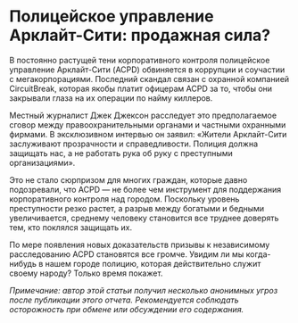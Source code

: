 # Полицейское управление Арклайт-Сити: продажная сила?

В постоянно растущей тени корпоративного контроля полицейское управление Арклайт-Сити (ACPD) обвиняется в коррупции и соучастии с мегакорпорациями. Последний скандал связан с охранной компанией CircuitBreak, которая якобы платит офицерам ACPD за то, чтобы они закрывали глаза на их операции по найму киллеров.

Местный журналист Джек Джексон расследует это предполагаемое сговор между правоохранительными органами и частными охранными фирмами. В эксклюзивном интервью он заявил: «Жители Арклайт-Сити заслуживают прозрачности и справедливости. Полиция должна защищать нас, а не работать рука об руку с преступными организациями».

Это не стало сюрпризом для многих граждан, которые давно подозревали, что ACPD — не более чем инструмент для поддержания корпоративного контроля над городом. Поскольку уровень преступности резко растет, а разрыв между богатыми и бедными увеличивается, среднему человеку становится все труднее доверять тем, кто поклялся защищать их.

По мере появления новых доказательств призывы к независимому расследованию ACPD становятся все громче. Увидим ли мы когда-нибудь в нашем городе полицию, которая действительно служит своему народу? Только время покажет.

_Примечание: автор этой статьи получил несколько анонимных угроз после публикации этого отчета. Рекомендуется соблюдать осторожность при обмене или обсуждении его содержания._
